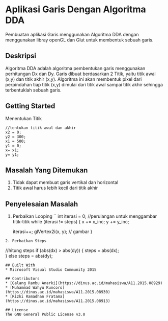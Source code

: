 # Aplikasi Garis Dengan Algoritma DDA
Pembuatan aplikasi Garis menggunakan Algoritma DDA dengan menggunakan libray openGL dan Glut untuk membentuk sebuah garis.

## Deskripsi
Algoritma DDA adalah algoritma pembentukan garis menggunakan perhitungan Dx dan Dy. Garis dibuat berdasarkan 2 Titik, yaitu titik awal (x,y) dan titik akhir (x,y). Algoritma ini akan membentuk pixel dari perpindahan tiap titik (x,y) dimulai dari titik awal sampai titik akhir sehingga terbentuklah sebuah garis.

## Getting Started
Menentukan Titik
```
//tentukan titik awal dan akhir
x2 = 0;
y2 = 300;
x1 = 500;
y1 = 0;
x= x1;
y= y1;
```
## Masalah Yang Ditemukan
1. Tidak dapat membuat garis vertikal dan horizontal
2. Titik awal harus lebih kecil dari titik akhir

## Penyelesaian Masalah
1. Perbaikan Looping
``
int iterasi = 0;
//perulangan untuk menggambar titik-titik 
while (iterasi != steps)
{
	x += x_inc;
	y += y_inc;

	iterasi++;
	glVertex2i(x, y); // gambar 
}
  ```
2. Perbaikan Steps
  ```
  //hitung steps
if (abs(dx) > abs(dy)) {
	steps = abs(dx);	
}
else steps = abs(dy);
```
## Built With
* Microsoft Visual Studio Community 2015

## Contributors
* [Galang Rambu Anarki](https://dinus.ac.id/mahasiswa/A11.2015.08929)
* [Muhammad Wahyu Kuncoro](https://dinus.ac.id/mahasiswa/A11.2015.08930)
* [Rizki Ramadhan Fratama](https://dinus.ac.id/mahasiswa/A11.2015.08913)

## License
The GNU General Public License v3.0
